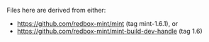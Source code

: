 
Files here are derived from either:
- https://github.com/redbox-mint/mint (tag mint-1.6.1), or
- https://github.com/redbox-mint/mint-build-dev-handle (tag 1.6)
